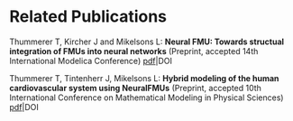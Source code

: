 # Related Publications

Thummerer T, Kircher J and Mikelsons L: __Neural FMU: Towards structual integration of FMUs into neural networks__ (Preprint, accepted 14th International Modelica Conference) [pdf](https://arxiv.org/abs/2109.04351)|DOI

Thummerer T, Tintenherr J, Mikelsons L: __Hybrid modeling of the human cardiovascular system using NeuralFMUs__ (Preprint, accepted 10th International Conference on Mathematical Modeling in Physical Sciences) [pdf](https://arxiv.org/abs/2109.04880)|DOI